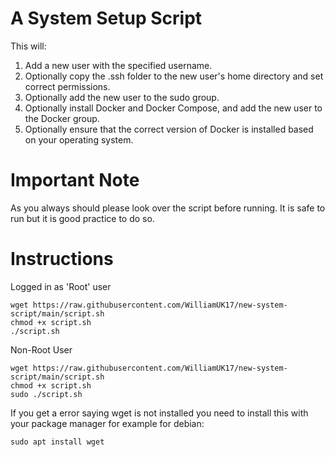 # A System Setup Script
This will:
1. Add a new user with the specified username.
2. Optionally copy the .ssh folder to the new user's home directory and set correct permissions.
3. Optionally add the new user to the sudo group.
4. Optionally install Docker and Docker Compose, and add the new user to the Docker group.
5. Optionally ensure that the correct version of Docker is installed based on your operating system.

# Important Note
As you always should please look over the script before running. It is safe to run but it is good practice to do so.

# Instructions
Logged in as 'Root' user
```
wget https://raw.githubusercontent.com/WilliamUK17/new-system-script/main/script.sh
chmod +x script.sh
./script.sh
```
Non-Root User
```
wget https://raw.githubusercontent.com/WilliamUK17/new-system-script/main/script.sh
chmod +x script.sh
sudo ./script.sh
```
If you get a error saying wget is not installed you need to install this with your package manager for example for debian:
```
sudo apt install wget
```
